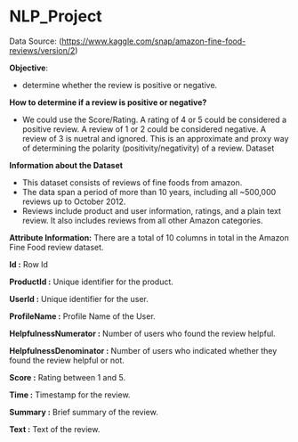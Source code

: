 # NLP_Project
Data Source: (https://www.kaggle.com/snap/amazon-fine-food-reviews/version/2)


**Objective**:

- determine whether the review is positive or negative.
 
**How to determine if a review is positive or negative?**

- We could use the Score/Rating. A rating of 4 or 5 could be considered a positive review. A review of 1 or 2 could be considered negative. A review of 3 is nuetral and ignored. This is an approximate and proxy way of determining the polarity (positivity/negativity) of a review.
Dataset

**Information about the Dataset**

- This dataset consists of reviews of fine foods from amazon. 
- The data span a period of more than 10 years, including all ~500,000 reviews up to October 2012.
- Reviews include product and user information, ratings, and a plain text review. It also includes reviews from all other Amazon categories.

**Attribute Information:**
There are a total of 10 columns in total in the Amazon Fine Food review dataset.

**Id :** Row Id

**ProductId :** Unique identifier for the product.

**UserId :** Unique identifier for the user.

**ProfileName :** Profile Name of the User.

**HelpfulnessNumerator :** Number of users who found the review helpful.

**HelpfulnessDenominator :** Number of users who indicated whether they found the review helpful or not.

**Score :** Rating between 1 and 5.

**Time :** Timestamp for the review.

**Summary :** Brief summary of the review.

**Text :** Text of the review.
